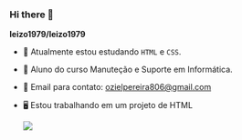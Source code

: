 ### Hi there 👋


**leizo1979/leizo1979** 


- 🔭 Atualmente estou estudando `HTML` e `CSS`.
- 🧑 Aluno do curso Manuteção e Suporte em Informática.
- 📧 Email para contato: ozielpereira806@gmail.com
- 🖥️ Estou trabalhando em um projeto de HTML
  
  ![](https://media.tenor.com/41I-iMyClCgAAAAM/programmer-programming.gif)
